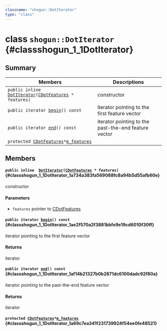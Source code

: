 ```yaml
---
classname: "shogun::DotIterator"
type: "class"
---
```


# class `shogun::DotIterator` {#classshogun_1_1DotIterator}

## Summary

 Members                        | Descriptions
--------------------------------|---------------------------------------------
`public inline  `[`DotIterator`](#classshogun_1_1DotIterator_1a734a383fa569088fc8a94b5d55afb60e)`(`[`CDotFeatures`](#classshogun_1_1CDotFeatures)` * features)` | constructor
`public iterator `[`begin`](#classshogun_1_1DotIterator_1ae2f570a2f3881bbfe9e19cd6010f30ff)`() const` | iterator pointing to the first feature vector
`public iterator `[`end`](#classshogun_1_1DotIterator_1af14b21327b0b2871dc6100dadc92f80a)`() const` | iterator pointing to the past-the-end feature vector
`protected `[`CDotFeatures`](#classshogun_1_1CDotFeatures)` * `[`m_features`](#classshogun_1_1DotIterator_1a69c7ea341f231739924f54ee0fe48521) | 

## Members

#### `public inline  `[`DotIterator`](#classshogun_1_1DotIterator_1a734a383fa569088fc8a94b5d55afb60e)`(`[`CDotFeatures`](#classshogun_1_1CDotFeatures)` * features)` {#classshogun_1_1DotIterator_1a734a383fa569088fc8a94b5d55afb60e}

constructor

#### Parameters
* `features` pointer to [CDotFeatures](#classshogun_1_1CDotFeatures)

#### `public iterator `[`begin`](#classshogun_1_1DotIterator_1ae2f570a2f3881bbfe9e19cd6010f30ff)`() const` {#classshogun_1_1DotIterator_1ae2f570a2f3881bbfe9e19cd6010f30ff}

iterator pointing to the first feature vector

#### Returns
iterator

#### `public iterator `[`end`](#classshogun_1_1DotIterator_1af14b21327b0b2871dc6100dadc92f80a)`() const` {#classshogun_1_1DotIterator_1af14b21327b0b2871dc6100dadc92f80a}

iterator pointing to the past-the-end feature vector

#### Returns
iterator

#### `protected `[`CDotFeatures`](#classshogun_1_1CDotFeatures)` * `[`m_features`](#classshogun_1_1DotIterator_1a69c7ea341f231739924f54ee0fe48521) {#classshogun_1_1DotIterator_1a69c7ea341f231739924f54ee0fe48521}

